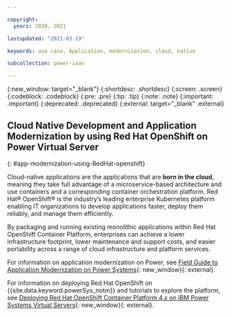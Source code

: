 ```yaml
---

copyright:
  years: 2020, 2021

lastupdated: "2021-03-19"

keywords: use case, Application, modernization, cloud, native

subcollection: power-iaas

---
```


{:new_window: target="_blank"}
{:shortdesc: .shortdesc}
{:screen: .screen}
{:codeblock: .codeblock}
{:pre: .pre}
{:tip: .tip}
{:note: .note}
{:important: .important}
{:deprecated: .deprecated}
{:external: target="_blank" .external}

## Cloud Native Development and Application Modernization by using Red Hat OpenShift on Power Virtual Server
{: #app-modernization-using-RedHat-openshift}

Cloud-native applications are the applications that are **born in the cloud**, meaning they take full advantage of a microservice-based architecture and use containers and a corresponding container orchestration platform. Red Hat&reg; OpenShift&reg; is the industry’s leading enterprise Kubernetes platform enabling IT organizations to develop applications faster, deploy them reliably, and manage them efficiently.

By packaging and running existing monolithic applications within Red Hat OpenShift Container Platform, enterprises can achieve a lower infrastructure footprint, lower maintenance and support costs, and easier portability across a range of cloud infrastructure and platform services.

For information on application modernization on Power, see [Field Guide to Application Modernization on Power Systems](https://www.ibm.com/downloads/cas/D9POQ3YR){: new_window}{: external}.

For information on deploying Red Hat OpenShift on {{site.data.keyword.powerSys_notm}} and tutorials to explore the platform, see [Deploying Red Hat OpenShift Container Platform 4.x on IBM Power Systems Virtual Servers](https://developer.ibm.com/components/ibm-power/series/deploy-ocp-cloud-paks-power-virtual-server/){: new_window}{: external}.

